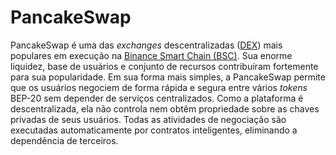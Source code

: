 # PancakeSwap

PancakeSwap é uma das _exchanges_ descentralizadas ([DEX](DEX.md)) mais populares em execução na [Binance Smart Chain (BSC)](Binance%20Smart%20Chain.md). Sua enorme liquidez, base de usuários e conjunto de recursos contribuíram fortemente para sua popularidade. Em sua forma mais simples, a PancakeSwap permite que os usuários negociem de forma rápida e segura entre vários _tokens_ BEP-20 sem depender de serviços centralizados. Como a plataforma é descentralizada, ela não controla nem obtêm propriedade sobre as chaves privadas de seus usuários. Todas as atividades de negociação são executadas automaticamente por contratos inteligentes, eliminando a dependência de terceiros.